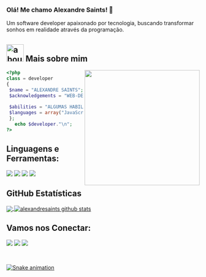 ### Olá! Me chamo Alexandre Saints! 👋

Um software developer apaixonado por tecnologia, buscando transformar sonhos em realidade através da programação.

## <img width="45" alt="about" src="https://raw.github.com/elizarov/elizarov/master/about.png"> Mais sobre mim

<img align="right" width="300" src="https://i2.wp.com/allhtaccess.info/wp-content/uploads/2018/03/programming.gif?fit=1281%2C716&ssl=1" />

```php
<?php
class = developer 
{
 $name = "ALEXANDRE SAINTS";
 $acknowledgements = "WEB-DEVELOPER-FULL-STACK";
 
 $abilities = "ALGUMAS HABILIDADES";
 $languages = array("JavaScript", "PHP", "MySQL", "Git");
 };
   echo $developer."\n";
?>
```

## **Linguagens e Ferramentas:**  

<link rel="stylesheet" href="https://cdn.jsdelivr.net/gh/devicons/devicon@v2.12.0/devicon.min.css">
<code><img src="https://img.shields.io/badge/JavaScript-323330?style=for-the-badge&logo=javascript&logoColor=F7DF1E"/></code>
<code><img src="https://img.shields.io/badge/MySQL-00000F?style=for-the-badge&logo=mysql&logoColor=white"/></code>
<code><img src="https://img.shields.io/badge/HTML-239120?style=for-the-badge&logo=html5&logoColor=white"/></code>
<code><img src="https://img.shields.io/badge/CSS-239120?&style=for-the-badge&logo=css3&logoColor=white"/></code>


## **GitHub Estatísticas**

<a href="https://github.com/Gurupreet">
  <img align="center" src="https://github-readme-stats.vercel.app/api/top-langs/?username=alexandresaints&theme=dracula&hide_langs_below=1" />
</a>

<a href="https://github.com/Gurupreet">
 <img align="center" src="https://github-readme-stats.vercel.app/api?username=alexandresaints&show_icons=true&theme=dracula&line_height=27" alt="alexandresaints github stats"/>
</a>
<br>

## **Vamos nos Conectar:**

<p align="left">
  <a target="_blank" href="https://www.linkedin.com/in/alexandre-santos-3036601b1/" alt="Linkedin">
  <img src="https://img.shields.io/badge/-LinkedIn-%230077B5?style=for-the-badge&logo=linkedin&logoColor=white" target="_blank"></a> 

  <a target="_blank" href="https://www.instagram.com/alexandresaintss/" alt="Instagram">
  <img src="https://img.shields.io/badge/-Instagram-%23E4405F?style=for-the-badge&logo=instagram&logoColor=white" target="_blank"></a>
 
   <a target="_blank" href="mailto:alexandresaintss@gmail.com" alt="Gmail">
  <img src="https://img.shields.io/badge/Gmail-D14836?style=for-the-badge&logo=gmail&logoColor=white"</a>
</p>
<br>

![Snake animation](https://github.com/alexandresaints/alexandresaints/blob/output/github-contribution-grid-snake.svg)


